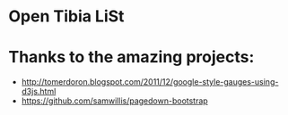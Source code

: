 Open Tibia LiSt
======


Thanks to the amazing projects:
======

* http://tomerdoron.blogspot.com/2011/12/google-style-gauges-using-d3js.html
* https://github.com/samwillis/pagedown-bootstrap
